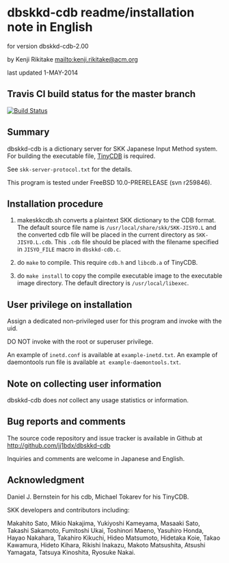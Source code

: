 # dbskkd-cdb readme/installation note in English

for version dbskkd-cdb-2.00

by Kenji Rikitake <mailto:kenji.rikitake@acm.org>

last updated 1-MAY-2014

## Travis CI build status for the master branch

[![Build Status](https://travis-ci.org/jj1bdx/dbskkd-cdb.svg?branch=master)](https://travis-ci.org/jj1bdx/dbskkd-cdb)

## Summary

dbskkd-cdb is a dictionary server for SKK Japanese Input Method system.
For building the executable file, [TinyCDB](http://www.corpit.ru/mjt/tinycdb.html)
is required.

See `skk-server-protocol.txt` for the details.

This program is tested under FreeBSD 10.0-PRERELEASE (svn r259846).

## Installation procedure

1. makeskkcdb.sh converts a plaintext SKK dictionary to the CDB format.
   The default source file name is `/usr/local/share/skk/SKK-JISYO.L`
   and the converted cdb file will be placed in the current directory
   as `SKK-JISYO.L.cdb`.  This `.cdb` file should be placed with the filename
   specified in `JISYO_FILE` macro in `dbskkd-cdb.c`.

2. do `make` to compile.  This require `cdb.h` and `libcdb.a` of TinyCDB.

3. do `make install` to copy the compile executable image to the
   executable image directory.  The default directory is `/usr/local/libexec`.

## User privilege on installation

Assign a dedicated non-privileged user for this program and invoke with
the uid.

DO NOT invoke with the root or superuser privilege.

An example of `inetd.conf` is available at `example-inetd.txt`.
An example of daemontools run file is available `at example-daemontools.txt`.

## Note on collecting user information

dbskkd-cdb does *not* collect any usage statistics or information.

## Bug reports and comments

The source code repository and issue tracker is available in Github at
<http://github.com/jj1bdx/dbskkd-cdb>

Inquiries and comments are welcome in Japanese and English.

## Acknowledgment

Daniel J. Bernstein for his cdb, Michael Tokarev for his TinyCDB.

SKK developers and contributors including:

Makahito Sato, Mikio Nakajima, Yukiyoshi Kameyama, Masaaki Sato,
Takashi Sakamoto, Fumitoshi Ukai, Toshinori Maeno, Yasuhiro Honda,
Hayao Nakahara, Takahiro Kikuchi, Hideo Matsumoto, Hidetaka Koie,
Takao Kawamura, Hideto Kihara, Rikishi Inakazu, Makoto Matsushita,
Atsushi Yamagata, Tatsuya Kinoshita, Ryosuke Nakai.
